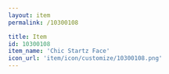 ```yaml
---
layout: item
permalink: /10300108

title: Item
id: 10300108
item_name: 'Chic Startz Face'
icon_url: 'item/icon/customize/10300108.png'
---
```

